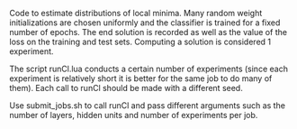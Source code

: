 Code to estimate distributions of local minima. Many random weight initializations are chosen uniformly and the classifier is trained for a fixed number of epochs. The end solution is recorded as well as the value of the loss on the training and test sets. Computing a solution is considered 1 experiment. 

The script runCl.lua conducts a certain number of experiments (since each experiment is relatively short it is better for the same job to do many of them). Each call to runCl should be made with a different seed. 

Use submit_jobs.sh to call runCl and pass different arguments such as the number of layers, hidden units and number of experiments per job. 

